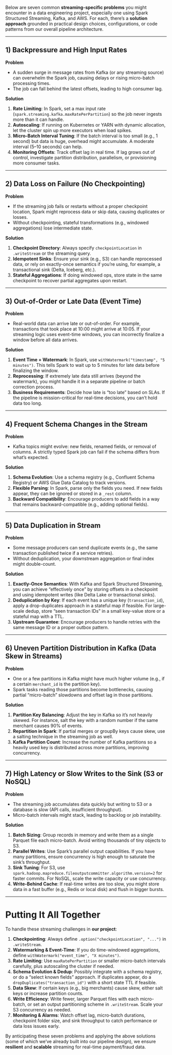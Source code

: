 Below are seven common **streaming-specific problems** you might encounter in a data engineering project, especially one using Spark Structured Streaming, Kafka, and AWS. For each, there’s a **solution approach** grounded in practical design choices, configurations, or code patterns from our overall pipeline architecture.

---

## 1) Backpressure and High Input Rates

**Problem**  
- A sudden surge in message rates from Kafka (or any streaming source) can overwhelm the Spark job, causing delays or rising micro-batch processing times.  
- The job can fall behind the latest offsets, leading to high consumer lag.

**Solution**  
1. **Rate Limiting**: In Spark, set a max input rate (`spark.streaming.kafka.maxRatePerPartition`) so the job never ingests more than it can handle.  
2. **Autoscaling**: If running on Kubernetes or YARN with dynamic allocation, let the cluster spin up more executors when load spikes.  
3. **Micro-Batch Interval Tuning**: If the batch interval is too small (e.g., 1 second) but data is huge, overhead might accumulate. A moderate interval (5–10 seconds) can help.  
4. **Monitoring Offsets**: Track offset lag in real time. If lag grows out of control, investigate partition distribution, parallelism, or provisioning more consumer tasks.

---

## 2) Data Loss on Failure (No Checkpointing)

**Problem**  
- If the streaming job fails or restarts without a proper checkpoint location, Spark might reprocess data or skip data, causing duplicates or losses.  
- Without checkpointing, stateful transformations (e.g., windowed aggregations) lose intermediate state.

**Solution**  
1. **Checkpoint Directory**: Always specify `checkpointLocation` in `.writeStream` or the streaming query.  
2. **Idempotent Sinks**: Ensure your sink (e.g., S3) can handle reprocessed data, or rely on exactly-once semantics if you’re using, for example, a transactional sink (Delta, Iceberg, etc.).  
3. **Stateful Aggregations**: If doing windowed ops, store state in the same checkpoint to recover partial aggregates upon restart.

---

## 3) Out-of-Order or Late Data (Event Time)

**Problem**  
- Real-world data can arrive late or out-of-order. For example, transactions that took place at 10:00 might arrive at 10:05. If your streaming logic uses event-time windows, you can incorrectly finalize a window before all data arrives.

**Solution**  
1. **Event Time + Watermark**: In Spark, use `withWatermark("timestamp", "5 minutes")`. This tells Spark to wait up to 5 minutes for late data before finalizing the window.  
2. **Reprocessing**: If extremely late data still arrives (beyond the watermark), you might handle it in a separate pipeline or batch correction process.  
3. **Business Requirements**: Decide how late is “too late” based on SLAs. If the pipeline is mission-critical for real-time decisions, you can’t hold data too long.

---

## 4) Frequent Schema Changes in the Stream

**Problem**  
- Kafka topics might evolve: new fields, renamed fields, or removal of columns. A strictly typed Spark job can fail if the schema differs from what’s expected.

**Solution**  
1. **Schema Evolution**: Use a schema registry (e.g., Confluent Schema Registry) or AWS Glue Data Catalog to track versions.  
2. **Flexible Parsing**: In Spark, parse only the fields you need. If new fields appear, they can be ignored or stored in a `_rest` column.  
3. **Backward Compatibility**: Encourage producers to add fields in a way that remains backward-compatible (e.g., adding optional fields).

---

## 5) Data Duplication in Stream

**Problem**  
- Some message producers can send duplicate events (e.g., the same transaction published twice if a service retries).  
- Without deduplication, your downstream aggregation or final index might double-count.

**Solution**  
1. **Exactly-Once Semantics**: With Kafka and Spark Structured Streaming, you can achieve “effectively once” by storing offsets in a checkpoint and using idempotent writes (like Delta Lake or transactional sinks).  
2. **Deduplication by Key**: If each event has a unique key (`transaction_id`), apply a drop-duplicates approach in a stateful map if feasible. For large-scale dedup, store “seen transaction IDs” in a small key-value store or a stateful map with a TTL.  
3. **Upstream Guarantee**: Encourage producers to handle retries with the same message ID or a proper outbox pattern.

---

## 6) Uneven Partition Distribution in Kafka (Data Skew in Streams)

**Problem**  
- One or a few partitions in Kafka might have much higher volume (e.g., if a certain `merchant_id` is the partition key).  
- Spark tasks reading those partitions become bottlenecks, causing partial “micro-batch” slowdowns and offset lag in those partitions.

**Solution**  
1. **Partition Key Balancing**: Adjust the key in Kafka so it’s not heavily skewed. For instance, salt the key with a random number if the same merchant causes 90% of events.  
2. **Repartition in Spark**: If partial merges or groupBy keys cause skew, use a salting technique in the streaming job as well.  
3. **Kafka Partition Count**: Increase the number of Kafka partitions so a heavily used key is distributed across more partitions, improving concurrency.

---

## 7) High Latency or Slow Writes to the Sink (S3 or NoSQL)

**Problem**  
- The streaming job accumulates data quickly but writing to S3 or a database is slow (API calls, insufficient throughput).  
- Micro-batch intervals might stack, leading to backlog or job instability.

**Solution**  
1. **Batch Sizing**: Group records in memory and write them as a single Parquet file each micro-batch. Avoid writing thousands of tiny objects to S3.  
2. **Parallel Writes**: Use Spark’s parallel output capabilities. If you have many partitions, ensure concurrency is high enough to saturate the sink’s throughput.  
3. **Sink Tuning**: For S3, use `spark.hadoop.mapreduce.fileoutputcommitter.algorithm.version=2` for faster commits. For NoSQL, scale the write capacity or use concurrency.  
4. **Write-Behind Cache**: If real-time writes are too slow, you might store data in a fast buffer (e.g., Redis or local disk) and flush in bigger bursts.

---

# Putting It All Together

To handle these streaming challenges in **our project**:

1. **Checkpointing**: Always define `.option("checkpointLocation", "...")` in `.writeStream`.  
2. **Watermarking & Event-Time**: If you do time-windowed aggregations, define `withWatermark("event_time", "X minutes")`.  
3. **Rate Limiting**: Use `maxRatePerPartition` or smaller micro-batch intervals carefully, plus autoscaling the cluster if needed.  
4. **Schema Evolution & Dedup**: Possibly integrate with a schema registry, or do a “select known fields” approach. If duplicates appear, do a `dropDuplicates("transaction_id")` with a short state TTL if feasible.  
5. **Data Skew**: If certain keys (e.g., big merchants) cause skew, either salt keys or increase partition counts.  
6. **Write Efficiency**: Write fewer, larger Parquet files with each micro-batch, or set an output partitioning scheme in `.writeStream`. Scale your S3 concurrency as needed.  
7. **Monitoring & Alarms**: Watch offset lag, micro-batch durations, checkpoint folder size, and sink throughput to catch performance or data loss issues early.

By anticipating these seven problems and applying the above solutions (some of which we’ve already built into our pipeline design), we ensure **resilient** and **scalable** streaming for real-time payment/fraud data.